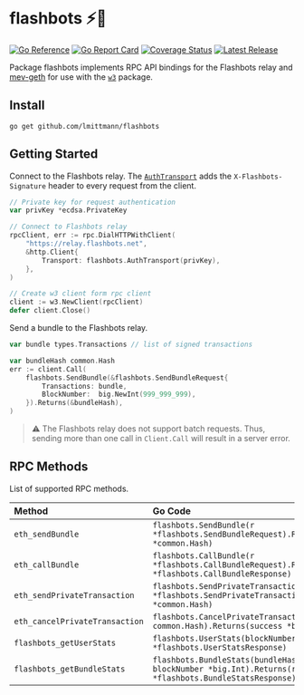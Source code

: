 # flashbots ⚡🤖

[![Go Reference](https://pkg.go.dev/badge/github.com/lmittmann/flashbots.svg)](https://pkg.go.dev/github.com/lmittmann/flashbots)
[![Go Report Card](https://goreportcard.com/badge/github.com/lmittmann/flashbots)](https://goreportcard.com/report/github.com/lmittmann/flashbots)
[![Coverage Status](https://coveralls.io/repos/github/lmittmann/flashbots/badge.svg?branch=main)](https://coveralls.io/github/lmittmann/flashbots?branch=main)
[![Latest Release](https://img.shields.io/github/v/release/lmittmann/flashbots)](https://github.com/lmittmann/flashbots/releases)

Package flashbots implements RPC API bindings for the Flashbots relay and
[mev-geth](https://github.com/flashbots/mev-geth) for use with the [`w3`](https://github.com/lmittmann/w3)
package.


## Install

```
go get github.com/lmittmann/flashbots
```


## Getting Started

Connect to the Flashbots relay. The [`AuthTransport`](https://pkg.go.dev/github.com/lmittmann/flashbots#AuthTransport)
adds the `X-Flashbots-Signature` header to every request from the client.

```go
// Private key for request authentication
var privKey *ecdsa.PrivateKey

// Connect to Flashbots relay
rpcClient, err := rpc.DialHTTPWithClient(
	"https://relay.flashbots.net",
	&http.Client{
		Transport: flashbots.AuthTransport(privKey),
	},
)

// Create w3 client form rpc client
client := w3.NewClient(rpcClient)
defer client.Close()
```

Send a bundle to the Flashbots relay.

```go
var bundle types.Transactions // list of signed transactions

var bundleHash common.Hash
err := client.Call(
	flashbots.SendBundle(&flashbots.SendBundleRequest{
		Transactions: bundle,
		BlockNumber:  big.NewInt(999_999_999),
	}).Returns(&bundleHash),
)
```

> ⚠ The Flashbots relay does not support batch requests. Thus, sending more than
one call in `Client.Call` will result in a server error.


## RPC Methods

List of supported RPC methods.

| Method                         | Go Code
| :----------------------------- | :-------
| `eth_sendBundle`               | `flashbots.SendBundle(r *flashbots.SendBundleRequest).Returns(bundleHash *common.Hash)`
| `eth_callBundle`               | `flashbots.CallBundle(r *flashbots.CallBundleRequest).Returns(resp *flashbots.CallBundleResponse)`
| `eth_sendPrivateTransaction`   | `flashbots.SendPrivateTransaction(r *flashbots.SendPrivateTransactionRequest).Returns(txHash *common.Hash)`
| `eth_cancelPrivateTransaction` | `flashbots.CancelPrivateTransaction(txHash common.Hash).Returns(success *bool)`
| `flashbots_getUserStats`       | `flashbots.UserStats(blockNumber *big.Int).Returns(resp *flashbots.UserStatsResponse)`
| `flashbots_getBundleStats`     | `flashbots.BundleStats(bundleHash common.Hash, blockNumber *big.Int).Returns(resp *flashbots.BundleStatsResponse)`
